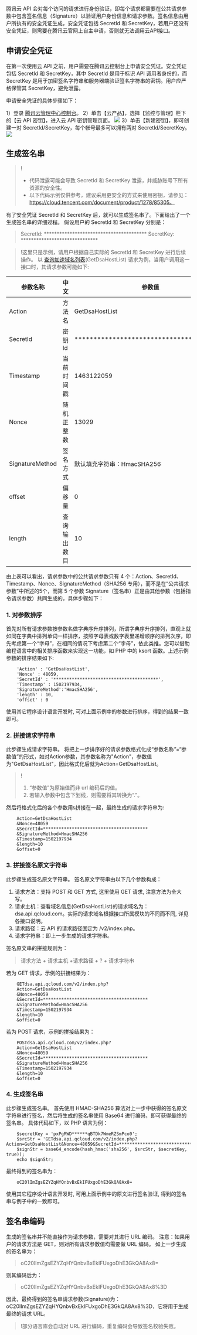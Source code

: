 腾讯云 API 会对每个访问的请求进行身份验证，即每个请求都需要在公共请求参数中包含签名信息（Signature）以验证用户身份信息和请求参数。签名信息由用户所执有的安全凭证生成，安全凭证包括 SecretId 和 SecretKey，若用户还没有安全凭证，则需要在腾讯云官网上自主申请，否则就无法调用云API接口。

## 申请安全凭证
在第一次使用云 API 之前，用户需要在腾讯云控制台上申请安全凭证。安全凭证包括 SecretId 和 SecretKey，其中 SecretId 是用于标识 API 调用者身份的，而SecretKey 是用于加密签名字符串和服务器端验证签名字符串的密钥。用户应严格保管其 SecretKey，避免泄露。

申请安全凭证的具体步骤如下：

1）登录 [腾讯云管理中心控制台](https://console.cloud.tencent.com/)。
2）单击【云产品】，选择【监控与管理】栏下的【云 API 密钥】，进入云 API 密钥管理页面。
![](https://main.qcloudimg.com/raw/03c07517921372e268dd3e3e1c58b89f.jpg)
3）单击【新建密钥】，即可创建一对 SecretId/SecretKey，每个帐号最多可以拥有两对 SecretId/SecretKey。
![](https://main.qcloudimg.com/raw/53c840cbb82b35de98ffdbfa7538574f.jpg)

## 生成签名串

>!
>- 代码泄露可能会导致 SecretId 和 SecretKey 泄露，并威胁账号下所有资源的安全性。
>- 以下代码示例仅供参考，建议采用更安全的方式来使用密钥，请参见：https://cloud.tencent.com/document/product/1278/85305。

有了安全凭证 SecretId 和 SecretKey 后，就可以生成签名串了。下面给出了一个生成签名串的详细过程。
假设用户的 SecretId 和 SecretKey 分别是：

>SecretId: \*\*\*\*\*\*\*\*\*\*\*\*\*\*\*\*\*\*\*\*\*\*\*\*\*\*\*\*\*\*\*\*\*\*\*\*\*\*\*\*
>SecretKey: \*\*\*\*\*\*\*\*\*\*\*\*\*\*\*\*\*\*\*\*\*\*\*\*\*\*\*\*\*\*

>!这里只是示例，请用户根据自己实际的 SecretId 和 SecretKey 进行后续操作。
以 [查询加速域名列表](https://cloud.tencent.com/document/product/570/13940)(GetDsaHostList) 请求为例，当用户调用这一接口时，其请求参数可能如下:

| 参数名称            | 中文     | 参数值                                  |
| --------------- | ------ | ------------------------------------ |
| Action          | 方法名    | GetDsaHostList                     |
| SecretId        | 密钥 Id   | \*\*\*\*\*\*\*\*\*\*\*\*\*\*\*\*\*\*\*\*\*\*\*\*\*\*\*\*\*\*\*\*\*\*\*\*\*\*\*\* |
| Timestamp       | 当前时间戳  | 1463122059                           |
| Nonce           | 随机正整数  | 13029                                |
| SignatureMethod | 签名方式   | 默认填充字符串：HmacSHA256                   |
| offset          | 偏移量    | 0                                    |
| length           | 查询输出数目 | 10                                   |

由上表可以看出，请求参数中的公共请求参数只有 4 个：Action、SecretId、Timestamp、Nonce、SignatureMethod（SHA256 专用），而不是在“公共请求参数”中所述的5个，而第 5 个参数 Signature（签名串）正是由其他参数（包括指令请求参数）共同生成的，具体步骤如下：

### 1. 对参数排序
首先对所有请求参数按参数名做字典序升序排列，所谓字典序升序排列，直观上就如同在字典中排列单词一样排序，按照字母表或数字表里递增顺序的排列次序，即先考虑第一个“字母”，在相同的情况下考虑第二个“字母”，依此类推。您可以借助编程语言中的相关排序函数来实现这一功能，如 PHP 中的 ksort 函数。上述示例参数的排序结果如下:
```
	'Action' : 'GetDsaHostList',  
	'Nonce' : 48059,  
	'SecretId' : '****************************************',
	'Timestamp' : 1502197934,  
	'SignatureMethod':'HmacSHA256',  
	'length' : 10,  
	'offset' : 0
```
使用其它程序设计语言开发时, 可对上面示例中的参数进行排序，得到的结果一致即可。

### 2. 拼接请求字符串
此步骤生成请求字符串。
将把上一步排序好的请求参数格式化成“参数名称”=“参数值”的形式，如对Action参数，其参数名称为"Action"，参数值为"GetDsaHostList"，因此格式化后就为Action=GetDsaHostList。

>!
>1. “参数值”为原始值而非 url 编码后的值。
>2. 若输入参数中包含下划线，则需要将其转换为“.”。

然后将格式化后的各个参数用`&`拼接在一起，最终生成的请求字符串为:
```
	Action=GetDsaHostList
	&Nonce=48059
	&SecretId=****************************************
	&SignatureMethod=HmacSHA256
	&Timestamp=1502197934
	&length=10
	&offset=0
```
### 3. 拼接签名原文字符串
此步骤生成签名原文字符串。
签名原文字符串由以下几个参数构成： 

1) 请求方法：支持 POST 和 GET 方式, 这里使用 GET 请求, 注意方法为全大写。
2) 请求主机：查看域名信息(GetDsaHostList)的请求域名为：dsa.api.qcloud.com。实际的请求域名根据接口所属模块的不同而不同, 详见各接口说明。
3) 请求路径：云 API 的请求路径固定为 /v2/index.php。
4) 请求字符串：即上一步生成的请求字符串。

签名原文串的拼接规则为：
> 请求方法 + 请求主机 +请求路径 + ? + 请求字符串

若为 GET 请求，示例的拼接结果为：
```
	GETdsa.api.qcloud.com/v2/index.php?
	Action=GetDsaHostList
	&Nonce=48059
	&SecretId=****************************************
	&SignatureMethod=HmacSHA256
	&Timestamp=1502197934
	&length=10
	&offset=0
```
若为 POST 请求，示例的拼接结果为：
```
	POSTdsa.api.qcloud.com/v2/index.php?
	Action=GetDsaHostList
	&Nonce=48059
	&SecretId=****************************************
	&SignatureMethod=HmacSHA256
	&Timestamp=1502197934
	&length=10
	&offset=0
```
### 4. 生成签名串
此步骤生成签名串。
首先使用 HMAC-SHA256 算法对上一步中获得的签名原文字符串进行签名，然后将生成的签名串使用 Base64 进行编码，即可获得最终的签名串。
具体代码如下，以 PHP 语言为例：
```
	$secretKey = 'pxPgRWD******qBTDk7WmeRZSmPco0';
	$srcStr = 'GETdsa.api.qcloud.com/v2/index.php?Action=GetDsaHostList&Nonce=48059&SecretId=****************************************&SignatureMethod=HmacSHA256&Timestamp=1502197934&length=10&offset=0';
	$signStr = base64_encode(hash_hmac('sha256', $srcStr, $secretKey, true));
	echo $signStr;
```
最终得到的签名串为：
```
	oC20lImZgsEZYZqHYQnbvBxEkIFUxgoDhE3GkQA8Ax8=
```
使用其它程序设计语言开发时, 可用上面示例中的原文进行签名验证, 得到的签名串与例子中的一致即可。

## 签名串编码
生成的签名串并不能直接作为请求参数，需要对其进行 URL 编码。
注意：如果用户的请求方法是 GET，则对所有请求参数值均需要做 URL 编码。
如上一步生成的签名串为：
> oC20lImZgsEZYZqHYQnbvBxEkIFUxgoDhE3GkQA8Ax8=

则其编码后为：
> oC20lImZgsEZYZqHYQnbvBxEkIFUxgoDhE3GkQA8Ax8%3D

因此，最终得到的签名串请求参数(Signature)为：oC20lImZgsEZYZqHYQnbvBxEkIFUxgoDhE3GkQA8Ax8%3D，它将用于生成最终的请求 URL。

>!部分语言库会自动对 URL 进行编码，重复编码会导致签名校验失败。



















